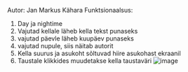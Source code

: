 Autor: Jan Markus Kähara
Funktsionaalsus: 
  1. Day ja nightime 
  2. Vajutad kellale läheb kella tekst punaseks 
  3. vajutad päevle läheb kuupäev punaseks 
  4. vajutad nupule, siis näitab autorit 
  5. Kella suurus ja asukoht sõltuvad hiire asukohast ekraanil
  6. Taustale klikkides muudetakse kella taustaväri
     ![image](https://github.com/JanMarkusK/kodutooJMK/assets/146342688/5cf56a49-86a6-404e-975a-6c33336a2224)
